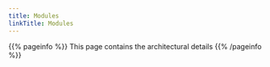 ```yaml
---
title: Modules
linkTitle: Modules
---
```


{{% pageinfo %}}
This page contains the architectural details
{{% /pageinfo %}}


